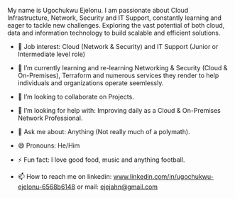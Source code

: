 My name is Ugochukwu Ejelonu. I am passionate about Cloud Infrastructure, Network, Security and IT Support, constantly learning and eager to tackle new challenges. Exploring the vast potential of both cloud, data and information technology to build scalable and efficient solutions.

- 🔭  Job interest: Cloud (Network & Security) and IT Support (Junior or Intermediate level role)
  
- 🌱 I’m currently learning and re-learning Networking & Security (Cloud & On-Premises), Terraform and numerous services they render to help individuals and organizations operate seemlessly.
 
- 💞️ I’m looking to collaborate on Projects.

- 🤔 I’m looking for help with: Improving daily as a Cloud & On-Premises Network Professional.
 
- 💬 Ask me about: Anything (Not really much of a polymath).
 
- 😄 Pronouns: He/Him
  
- ⚡ Fun fact: I love good food, music and anything football.
  
- 📫 How to reach me on linkedin: www.linkedin.com/in/ugochukwu-ejelonu-6568b6148 or mail: ejejahn@gmail.com



<!---
UncleHugo/UncleHugo is a ✨ special ✨ repository because its `README.md` (this file) appears on your GitHub profile.
You can click the Preview link to take a look at your changes.
--->
